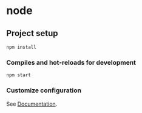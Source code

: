 # node

## Project setup
```
npm install
```

### Compiles and hot-reloads for development
```
npm start
```

### Customize configuration
See [Documentation](https://nodejs.org/en/docs/).
